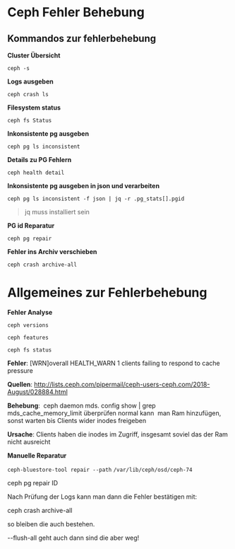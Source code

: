 # Ceph Fehler Behebung

## Kommandos zur fehlerbehebung

**Cluster Übersicht**

`ceph -s`

**Logs ausgeben**

`ceph crash ls`

**Filesystem status**

`ceph fs Status`

**Inkonsistente pg ausgeben**

`ceph pg ls inconsistent`

**Details zu PG Fehlern**

`ceph health detail`

**Inkonsistente pg ausgeben in json und verarbeiten**

`ceph pg ls inconsistent -f json | jq -r .pg_stats[].pgid`

>  jq muss installiert sein

**PG id Reparatur**

`ceph pg repair`

**Fehler ins Archiv verschieben**

`ceph crash archive-all`



# Allgemeines zur Fehlerbehebung



**Fehler Analyse**

`ceph versions`

`ceph features`

`ceph fs status`



**Fehler**: [WRN]overall HEALTH_WARN 1 clients failing to respond to cache pressure

**Quellen**: http://lists.ceph.com/pipermail/ceph-users-ceph.com/2018-August/028884.html

**Behebung**: 
 ceph daemon mds.<MDS> config show | grep mds_cache_memory_limit 
überprüfen normal kann  man Ram hinzufügen, sonst warten bis Clients 
wider inodes freigeben

**Ursache**: Clients haben die inodes im Zugriff, insgesamt soviel das der Ram nicht ausreicht



**Manuelle Reparatur**

`ceph-bluestore-tool repair --path` `/var/lib/ceph/osd/ceph-74`



ceph pg repair ID 



Nach Prüfung der Logs kann man dann die Fehler bestätigen mit:  



ceph crash archive-all  



so bleiben die auch bestehen. 



--flush-all geht auch dann sind die aber weg!






